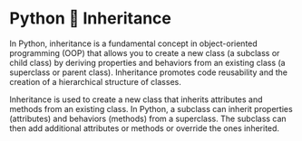 # Python 🐍 Inheritance

In Python, inheritance is a fundamental concept in object-oriented programming (OOP) that allows you to create a new class (a subclass or child class) by deriving properties and behaviors from an existing class (a superclass or parent class). Inheritance promotes code reusability and the creation of a hierarchical structure of classes.

Inheritance is used to create a new class that inherits attributes and methods from an existing class. In Python, a subclass can inherit properties (attributes) and behaviors (methods) from a superclass. The subclass can then add additional attributes or methods or override the ones inherited.


